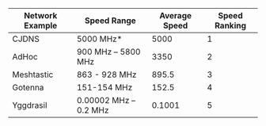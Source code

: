 | Network Example | Speed Range           | Average Speed | Speed Ranking |
| --------------- | --------------------- | ------------- | ------------- |
| CJDNS           | 5000 MHz\*            | 5000          | 1             |
| AdHoc           | 900 MHz – 5800 MHz    | 3350          | 2             |
| Meshtastic      | 863 - 928 MHz         | 895.5         | 3             |
| Gotenna         | 151-154 MHz           | 152.5         | 4             |
| Yggdrasil       | 0.00002 MHz – 0.2 MHz | 0.1001        | 5             |
